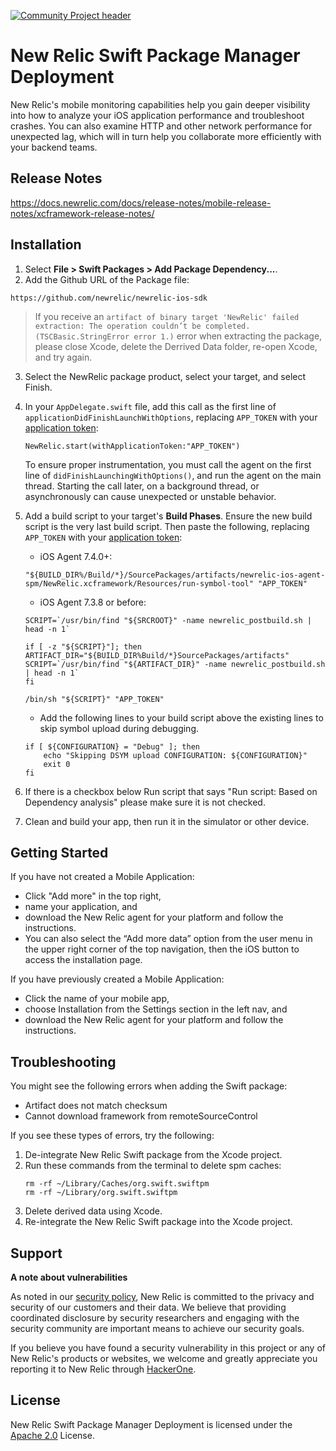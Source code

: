 [![Community Project header](https://github.com/newrelic/opensource-website/raw/master/src/images/categories/Community_Project.png)](https://opensource.newrelic.com/oss-category/#community-project)

# New Relic Swift Package Manager Deployment

New Relic's mobile monitoring capabilities help you gain deeper visibility into how to analyze your iOS application performance and troubleshoot crashes. You can also examine HTTP and other network performance for unexpected lag, which will in turn help you collaborate more efficiently with your backend teams.

## Release Notes
https://docs.newrelic.com/docs/release-notes/mobile-release-notes/xcframework-release-notes/

## Installation
1. Select **File > Swift Packages > Add Package Dependency...**.
2. Add the Github URL of the Package file:
  
  ```
  https://github.com/newrelic/newrelic-ios-sdk
  ```
  
>If you receive an `artifact of binary target 'NewRelic' failed extraction: The operation couldn’t be completed. (TSCBasic.StringError error 1.)` error when extracting the package, please close Xcode, delete the Derrived Data folder, re-open Xcode, and try again.
  
3. Select the NewRelic package product, select your target, and select Finish.
4. In your `AppDelegate.swift` file, add this call as the first line of `applicationDidFinishLaunchWithOptions`, replacing `APP_TOKEN` with your [application token](https://docs.newrelic.com/docs/mobile-monitoring/new-relic-mobile/maintenance/viewing-your-application-token):

   ```
   NewRelic.start(withApplicationToken:"APP_TOKEN")
   ```
   To ensure proper instrumentation, you must call the agent on the first line of `didFinishLaunchingWithOptions()`, and run the agent on the main thread. Starting the call later, on a background thread, or asynchronously can cause unexpected or unstable behavior.

5. Add a build script to your target's **Build Phases**. Ensure the new build script is the very last build script. Then paste the following, replacing `APP_TOKEN` with your [application token](https://docs.newrelic.com/docs/mobile-monitoring/new-relic-mobile/maintenance/viewing-your-application-token):

    - iOS Agent 7.4.0+:
   ```
   "${BUILD_DIR%/Build/*}/SourcePackages/artifacts/newrelic-ios-agent-spm/NewRelic.xcframework/Resources/run-symbol-tool" "APP_TOKEN"
   ```
    - iOS Agent 7.3.8 or before:
    ```
   SCRIPT=`/usr/bin/find "${SRCROOT}" -name newrelic_postbuild.sh | head -n 1`

   if [ -z "${SCRIPT}"]; then
    ARTIFACT_DIR="${BUILD_DIR%Build/*}SourcePackages/artifacts"
    SCRIPT=`/usr/bin/find "${ARTIFACT_DIR}" -name newrelic_postbuild.sh | head -n 1`
   fi

   /bin/sh "${SCRIPT}" "APP_TOKEN"
   ```

   - Add the following lines to your build script above the existing lines to skip symbol upload during debugging.
    ```
    if [ ${CONFIGURATION} = "Debug" ]; then
        echo "Skipping DSYM upload CONFIGURATION: ${CONFIGURATION}"
        exit 0
    fi
    ```

6. If there is a checkbox below Run script that says "Run script: Based on Dependency analysis" please make sure it is not checked.

7. Clean and build your app, then run it in the simulator or other device.


## Getting Started
If you have not created a Mobile Application:

* Click "Add more" in the top right,
* name your application, and
* download the New Relic agent for your platform and follow the instructions.
* You can also select the “Add more data” option from the user menu in the upper right corner of the top navigation, then the iOS button to access the installation page.

If you have previously created a Mobile Application:

* Click the name of your mobile app,
* choose Installation from the Settings section in the left nav, and
* download the New Relic agent for your platform and follow the instructions.

## Troubleshooting
You might see the following errors when adding the Swift package:
- Artifact does not match checksum
- Cannot download framework from remoteSourceControl

If you see these types of errors, try the following:

1. De-integrate New Relic Swift package from the Xcode project.
2. Run these commands from the terminal to delete spm caches:
    ```
    rm -rf ~/Library/Caches/org.swift.swiftpm
    rm -rf ~/Library/org.swift.swiftpm
    ```
3. Delete derived data using Xcode.
4. Re-integrate the New Relic Swift package into the Xcode project.

## Support

**A note about vulnerabilities**

As noted in our [security policy](../../security/policy), New Relic is committed to the privacy and security of our customers and their data. We believe that providing coordinated disclosure by security researchers and engaging with the security community are important means to achieve our security goals.

If you believe you have found a security vulnerability in this project or any of New Relic's products or websites, we welcome and greatly appreciate you reporting it to New Relic through [HackerOne](https://hackerone.com/newrelic).

## License
New Relic Swift Package Manager Deployment is licensed under the [Apache 2.0](http://apache.org/licenses/LICENSE-2.0.txt) License.
